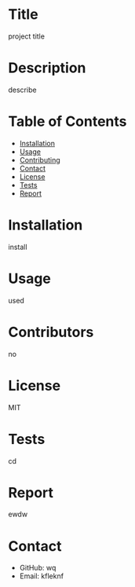 # Title
project title
# Description
describe
# Table of Contents
* [Installation](#-Installation)
* [Usage](#-Usage)
* [Contributing](#-Contributing)
* [Contact](#-Contact)
* [License](#-Installation)
* [Tests](#-Tests)
* [Report](#-)

# Installation
install

# Usage
used

# Contributors
no

# License
MIT
  
# Tests
cd

# Report
ewdw

# Contact
* GitHub: wq
* Email: kfleknf
